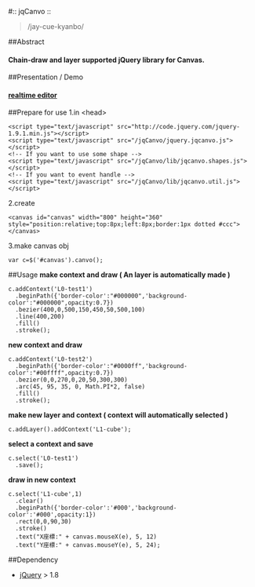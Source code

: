#:: jqCanvo ::
> /jay-cue-kyanbo/

##Abstract
#### Chain-draw and layer supported jQuery library for Canvas.

##Presentation / Demo
#### [realtime editor](http://cloudplus.me/Canvas/)

##Prepare for use
1.in &lt;head&gt;  

	<script type="text/javascript" src="http://code.jquery.com/jquery-1.9.1.min.js"></script>
	<script type="text/javascript" src="/jqCanvo/jquery.jqcanvo.js"></script>
	<!-- If you want to use some shape -->
	<script type="text/javascript" src="/jqCanvo/lib/jqcanvo.shapes.js"></script>
	<!-- If you want to event handle -->
	<script type="text/javascript" src="/jqCanvo/lib/jqcanvo.util.js"></script>

2.create  

	<canvas id="canvas" width="800" height="360" style="position:relative;top:8px;left:8px;border:1px dotted #ccc"></canvas>

3.make canvas obj  

	var c=$('#canvas').canvo();

##Usage
__make context and draw ( An layer is automatically made )__  

	c.addContext('L0-test1')
	  .beginPath({'border-color':"#000000",'background-color':"#000000",opacity:0.7})
	  .bezier(400,0,500,150,450,50,500,100)
	  .line(400,200)
	  .fill()
	  .stroke();

__new context and draw__  

	c.addContext('L0-test2')
	  .beginPath({'border-color':"#0000ff",'background-color':"#00ffff",opacity:0.7})
	  .bezier(0,0,270,0,20,50,300,300)
	  .arc(45, 95, 35, 0, Math.PI*2, false)
	  .fill()
	  .stroke();

__make new layer and context ( context will automatically selected )__  

	c.addLayer().addContext('L1-cube');

__select a context and save__  

	c.select('L0-test1')
	  .save();

__draw in new context__  

	c.select('L1-cube',1)
	  .clear()
	  .beginPath({'border-color':'#000','background-color':'#000',opacity:1})
	  .rect(0,0,90,30)
	  .stroke()
	  .text("X座標:" + canvas.mouseX(e), 5, 12)
	  .text("Y座標:" + canvas.mouseY(e), 5, 24);

##Dependency
* [jQuery](http://jquery.com/) > 1.8
